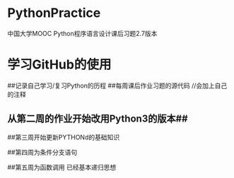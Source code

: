 # PythonPractice
中国大学MOOC Python程序语言设计课后习题2.7版本
# 学习GitHub的使用
##记录自己学习/复习Python的历程
##每周课后作业习题的源代码 //会加上自己的注释

## 从第二周的作业开始改用Python3的版本##

##第三周开始更新PYTHONd的基础知识

##第四周为条件分支语句

##第五周为函数调用 已经基本递归思想
